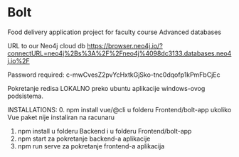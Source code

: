 # Bolt
Food delivery application project for faculty course Advanced databases

URL to our Neo4j cloud db
https://browser.neo4j.io/?connectURL=neo4j%2Bs%3A%2F%2Fneo4j%4098dc3133.databases.neo4j.io%2F

Password required: 
c-mwCvesZ2pvYcHxtkGjSko-tnc0dqofp1kPmFbCjEc

Pokretanje redisa LOKALNO preko ubuntu aplikacije windows-ovog podsistema.

INSTALLATIONS:
0. npm install vue/@cli u folderu Frontend/bolt-app ukoliko Vue paket nije instaliran na racunaru
1. npm install u folderu Backend i u folderu Frontend/bolt-app
2. npm start za pokretanje backend-a aplikacije
3. npm run serve za pokretanje frontend-a aplikacija

